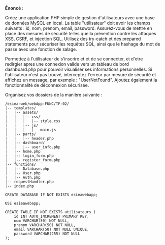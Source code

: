 **Énoncé :**

Créez une application PHP simple de gestion d'utilisateurs avec une base de données MySQL en local. La table "utilisateur" doit avoir les champs suivants : id, nom, prenom, email, password. Assurez-vous de mettre en place des mesures de sécurité telles que la prévention contre les attaques XSS, CSRF, et injection SQL. Utilisez des try-catch et des prepared statements pour sécuriser les requêtes SQL, ainsi que le hashage du mot de passe avec une fonction de salage.

Permettez à l'utilisateur de s'inscrire  et et de se connecter, et d'etre redirgier apres une connexion valide vers un tableau de bord dashboard.php pour pouvoir visualiser ses informations personnelles.
Si l'utilisateur n'est pas trouvé, interceptez l'erreur par mesure de sécurité et affichez un message, par exemple : "UserNotFound". Ajoutez également la fonctionnalité de déconnexion sécurisée.

Organisez vos dossiers de la manière suivante :
```
/esiea-web/webApp-FUNC/TP-02/
|-- templates/
|   |-- assets/
|   |   |-- css/
|   |   |   |-- style.css
|   |   |-- js/
|   |   |   |-- main.js
|   |-- parts/
|   |   |-- header.php
|   |-- dashboard/
|   |   |-- user_info.php
|   |-- home.php
|   |-- login_form.php
|   |-- register_form.php
|-- functions/
|   |-- Database.php
|   |-- User.php
|   |-- Auth.php
|-- requestHandler.php
|-- index.php

```

```
CREATE DATABASE IF NOT EXISTS esieawebapp;

USE esieawebapp;

CREATE TABLE IF NOT EXISTS utilisateurs (
    id INT AUTO_INCREMENT PRIMARY KEY,
    nom VARCHAR(50) NOT NULL,
    prenom VARCHAR(50) NOT NULL,
    email VARCHAR(50) NOT NULL UNIQUE,
    password VARCHAR(255) NOT NULL
);

```
